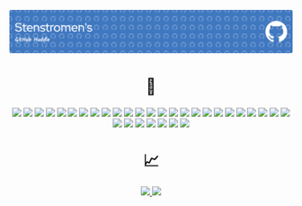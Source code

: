 ![Header](./github-header-image.png)
<div align="center">
  <h1>👾</h1>
  <img align="center" src="https://img.shields.io/badge/html5-%23E34F26.svg?style=for-the-badge&logo=html5&logoColor=white" />
  <img align="center" src="https://img.shields.io/badge/css3-%231572B6.svg?style=for-the-badge&logo=css3&logoColor=white" />
  <img align="center" src="https://img.shields.io/badge/javascript-%23323330.svg?style=for-the-badge&logo=javascript&logoColor=%23F7DF1E" />
  <img align="center" src="https://img.shields.io/badge/typescript-%23007ACC.svg?style=for-the-badge&logo=typescript&logoColor=white" />
  <img align="center" src="https://img.shields.io/badge/Socket.io-black?style=for-the-badge&logo=socket.io&badgeColor=010101" />
  <img align="center" src="https://img.shields.io/badge/node.js-6DA55F?style=for-the-badge&logo=node.js&logoColor=white" />
  <img align="center" src="https://img.shields.io/badge/MariaDB-003545?style=for-the-badge&logo=mariadb&logoColor=white" />
  <img align="center" src="https://img.shields.io/badge/WordPress-%23117AC9.svg?style=for-the-badge&logo=WordPress&logoColor=white" />
  <img align="center" src="https://img.shields.io/badge/bootstrap-%23563D7C.svg?style=for-the-badge&logo=bootstrap&logoColor=white" />
  <img align="center" src="https://img.shields.io/badge/react-%2320232a.svg?style=for-the-badge&logo=react&logoColor=%2361DAFB" />
  <img align="center" src="https://img.shields.io/badge/nginx-%23009639.svg?style=for-the-badge&logo=nginx&logoColor=white" />
  <img align="center" src="https://img.shields.io/badge/kubernetes-%23326ce5.svg?style=for-the-badge&logo=kubernetes&logoColor=white" />
  <img align="center" src="https://img.shields.io/badge/go-%2300ADD8.svg?style=for-the-badge&logo=go&logoColor=white" />
  <img align="center" src="https://img.shields.io/badge/python-3670A0?style=for-the-badge&logo=python&logoColor=ffdd54" />
  <img align="center" src="https://img.shields.io/badge/TensorFlow-%23FF6F00.svg?style=for-the-badge&logo=TensorFlow&logoColor=white" />
  <img align="center" src="https://img.shields.io/badge/Alpine_Linux-%230D597F.svg?style=for-the-badge&logo=alpine-linux&logoColor=white" />
  <img align="center" src="https://img.shields.io/badge/docker-%230db7ed.svg?style=for-the-badge&logo=docker&logoColor=white" />
  <img align="center" src="https://img.shields.io/badge/react_native-%2320232a.svg?style=for-the-badge&logo=react&logoColor=%2361DAFB" />
  <img align="center" src="https://img.shields.io/badge/Ubuntu-E95420?style=for-the-badge&logo=ubuntu&logoColor=white" />
  <img align="center" src="https://img.shields.io/badge/Linux-FCC624?style=for-the-badge&logo=linux&logoColor=black" />
  <img align="center" src="https://img.shields.io/badge/linode-00A95C?style=for-the-badge&logo=linode&logoColor=white" />
  <img align="center" src="https://img.shields.io/badge/Cloudflare-F38020?style=for-the-badge&logo=Cloudflare&logoColor=white" />
  <img align="center" src="https://img.shields.io/badge/github%20actions-%232671E5.svg?style=for-the-badge&logo=githubactions&logoColor=white" />
  <img align="center" src="https://img.shields.io/badge/github-%23121011.svg?style=for-the-badge&logo=github&logoColor=white" />
  <img align="center" src="https://img.shields.io/badge/git-%23F05033.svg?style=for-the-badge&logo=git&logoColor=white" />
  <img align="center" src="https://img.shields.io/badge/markdown-%23000000.svg?style=for-the-badge&logo=markdown&logoColor=white" />
  <img align="center" src="https://img.shields.io/badge/-jest-%23C21325?style=for-the-badge&logo=jest&logoColor=white" />
  <img align="center" src="https://img.shields.io/badge/ESLint-4B3263?style=for-the-badge&logo=eslint&logoColor=white" />
  <img align="center" src="https://img.shields.io/badge/Visual%20Studio%20Code-0078d7.svg?style=for-the-badge&logo=visual-studio-code&logoColor=white" />
  <img align="center" src="https://img.shields.io/badge/VIM-%2311AB00.svg?style=for-the-badge&logo=vim&logoColor=white" />
  <img align="center" src="https://img.shields.io/badge/mac%20os-000000?style=for-the-badge&logo=macos&logoColor=F0F0F0" />
  <img align="center" src="https://img.shields.io/badge/Apple-%23000000.svg?style=for-the-badge&logo=apple&logoColor=white" />
</div>

<div align="center">
  <h1>📈</h1>
<!--<a href="https://github.com/anuraghazra/github-readme-stats#gh-dark-mode-only">
  <img src="https://github-readme-stats.vercel.app/api?username=stenstromen&show_icons=true&theme=dark#gh-dark-mode-only" />
</a>-->
<a href="https://github.com/anuraghazra/github-readme-stats">
  <img src="https://github-readme-stats.vercel.app/api/top-langs/?username=stenstromen&theme=dark&layout=compact&langs_count=10#gh-dark-mode-only" />
</a>
<a href="https://git.io/streak-stats">
  <img src="https://github-readme-streak-stats.herokuapp.com?user=stenstromen&theme=dark" />
</a>
</div>

<!--
**Stenstromen/stenstromen** is a ✨ _special_ ✨ repository because its `README.md` (this file) appears on your GitHub profile.

Here are some ideas to get you started:

- 🔭 I’m currently working on ...
- 🌱 I’m currently learning ...
- 👯 I’m looking to collaborate on ...
- 🤔 I’m looking for help with ...
- 💬 Ask me about ...
- 📫 How to reach me: ...
- 😄 Pronouns: ...
- ⚡ Fun fact: ...
-->
